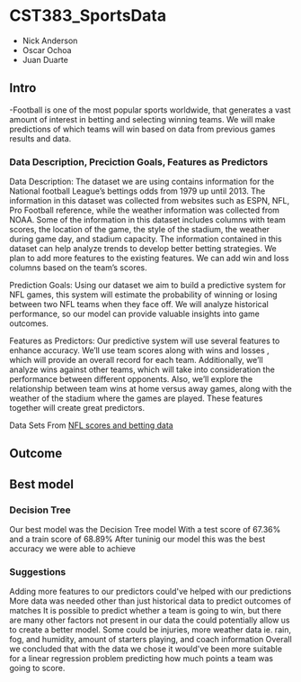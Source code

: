 # CST383_SportsData

* Nick Anderson
* Oscar Ochoa
* Juan Duarte

## Intro
-Football is one of the most popular sports worldwide, that generates a vast amount of interest in betting and selecting winning teams. We will make predictions of which teams will win based on data from previous games results and data.

### Data Description, Preciction Goals, Features as Predictors
Data Description:
The dataset we are using contains information for the National football League’s bettings odds from 1979 up until 2013. The information in this dataset was collected from websites such as ESPN, NFL, Pro Football reference, while the weather information was collected from NOAA. Some of the information in this dataset includes columns with team scores, the location of the game, the style of the stadium, the weather during game day, and stadium capacity. The information contained in this dataset can help analyze trends to develop better betting strategies. We plan to add more features to the existing features. We can add win and loss columns based on the team’s scores.

Prediction Goals:
Using our dataset we aim to build a predictive system for NFL games, this system will estimate the probability of winning or losing between two NFL teams when they face off. We will analyze historical performance, so our model can provide valuable insights into game outcomes.

Features as Predictors:
Our predictive system will use several features to enhance accuracy. We’ll use team scores along with wins and losses , which will provide an overall record for each team. Additionally, we’ll analyze wins against other teams, which will take into consideration the performance between different opponents. Also, we’ll explore the relationship between team wins at home versus away games, along with the weather of the stadium where the games are played. These features together will create great predictors.

Data Sets From [NFL scores and betting data](https://www.kaggle.com/datasets/tobycrabtree/nfl-scores-and-betting-data)

## Outcome

## Best model
### Decision Tree
Our best model was the Decision Tree model
With a test score of 67.36% and a train score of 68.89%
After tuninig our model this was the best accuracy we were able to achieve
### Suggestions
Adding more features to our predictors could've helped with our predictions
More data was needed other than just historical data to predict outcomes of matches
It is possible to predict whether a team is going to win, but there are many other factors not present in our data the could potentially allow us to create a better model.
Some could be injuries, more weather data ie. rain, fog, and humidity, amount of starters playing, and coach information
Overall we concluded that with the data we chose it would've been more suitable for a linear regression problem predicting how much points a team was going to score.

